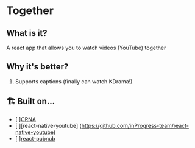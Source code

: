 # Together
## What is it?
A react app that allows you to watch videos (YouTube) together

## Why it's better?
1. Supports captions (finally can watch KDrama!)
## 🏗 Built on...
- [ ][CRNA](https://github.com/react-community/create-react-native-app)
- [ ][react-native-youtube] (https://github.com/inProgress-team/react-native-youtube)
- [ ][react-pubnub](https://github.com/pubnub/react)